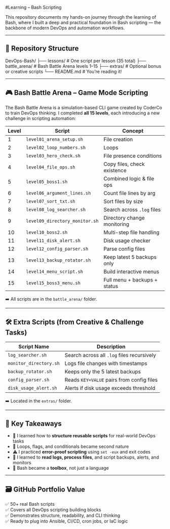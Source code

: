 #Learning – Bash Scripting 

This repository documents my hands-on journey through the learning of Bash, where I built a deep and practical foundation in Bash scripting — the backbone of modern DevOps and automation workflows.


---

## 📁 Repository Structure
DevOps-Bash/
├── lessons/               # One script per lesson (35 total)
├── battle_arena/          # Bash Battle Arena levels 1–15
├── extras/                # Optional bonus or creative scripts
└── README.md              # You’re reading it!

---

## 🎮 Bash Battle Arena – Game Mode Scripting

The Bash Battle Arena is a simulation-based CLI game created by CoderCo to train DevOps thinking. I completed **all 15 levels**, each introducing a new challenge in scripting automation:

| Level | Script                        | Concept                     |
|-------|-------------------------------|-----------------------------|
| 1     | `level01_arena_setup.sh`      | File creation               |
| 2     | `level02_loop_numbers.sh`     | Loops                       |
| 3     | `level03_hero_check.sh`       | File presence conditions    |
| 4     | `level04_file_ops.sh`         | Copy files, check existence |
| 5     | `level05_boss1.sh`            | Combined logic & file ops   |
| 6     | `level06_argument_lines.sh`   | Count file lines by arg     |
| 7     | `level07_sort_txt.sh`         | Sort files by size          |
| 8     | `level08_log_searcher.sh`     | Search across `.log` files  |
| 9     | `level09_directory_monitor.sh`| Directory change monitoring |
| 10    | `level10_boss2.sh`            | Multi-step file handling    |
| 11    | `level11_disk_alert.sh`       | Disk usage checker          |
| 12    | `level12_config_parser.sh`    | Parse config files          |
| 13    | `level13_backup_rotator.sh`   | Keep latest 5 backups only  |
| 14    | `level14_menu_script.sh`      | Build interactive menus     |
| 15    | `level15_boss3_menu.sh`       | Full menu + backups + status|

➡️ All scripts are in the `battle_arena/` folder.

---

## 🛠️ Extra Scripts (from Creative & Challenge Tasks)

| Script Name               | Description                                  |
|---------------------------|----------------------------------------------|
| `log_searcher.sh`         | Search across all `.log` files recursively   |
| `monitor_directory.sh`    | Logs file changes with timestamps            |
| `backup_rotator.sh`       | Keeps only the 5 latest backups              |
| `config_parser.sh`        | Reads `KEY=VALUE` pairs from config files    |
| `disk_usage_alert.sh`     | Alerts if disk usage exceeds threshold       |

➡️ Located in the `extras/` folder.

---

## 🧠 Key Takeaways

- 📁 I learned how to **structure reusable scripts** for real-world DevOps tasks  
- 🔁 Loops, flags, and conditionals became second nature  
- ⚠️ I practiced **error-proof scripting** using `set -eux` and exit codes  
- 📜 I learned to **read logs, process files**, and script backups, alerts, and monitors  
- 🧰 Bash became a **toolbox**, not just a language

---

## 🗃️ GitHub Portfolio Value

✅ 50+ real Bash scripts  
✅ Covers all DevOps scripting building blocks  
✅ Demonstrates structure, readability, and CLI thinking  
✅ Ready to plug into Ansible, CI/CD, cron jobs, or IaC logic


